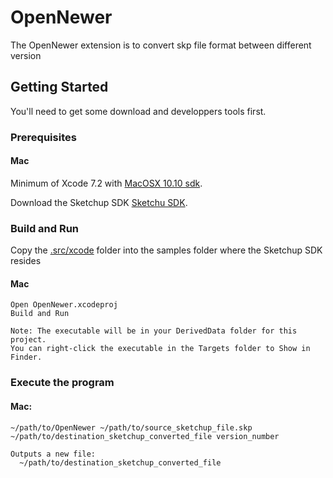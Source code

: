 # OpenNewer

The OpenNewer extension is to convert skp file format between different version

## Getting Started

You'll need to get some download and developpers tools first.

### Prerequisites

#### Mac

Minimum of Xcode 7.2 with [MacOSX 10.10 sdk](https://github.com/phracker/MacOSX-SDKs).

Download the Sketchup SDK [Sketchu SDK](https://extensions.sketchup.com/sketchup-sdk).

### Build and Run

Copy the [.src/xcode]('./src/xcode') folder into the samples folder where the Sketchup SDK resides

#### Mac
```
Open OpenNewer.xcodeproj
Build and Run

Note: The executable will be in your DerivedData folder for this project.
You can right-click the executable in the Targets folder to Show in Finder.
```

### Execute the program

#### Mac:
```
~/path/to/OpenNewer ~/path/to/source_sketchup_file.skp ~/path/to/destination_sketchup_converted_file version_number

Outputs a new file:
  ~/path/to/destination_sketchup_converted_file
```


